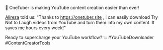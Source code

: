 🎉 OneTuber is making YouTube content creation easier than ever!

[Alireza](https://www.youtube.com/@AlireZZare/shorts) told us:
"Thanks to https://onetuber.site , I can easily download Try Not to Laugh videos from YouTube and turn them into my own content. It saves me hours every week!"

Ready to supercharge your YouTube workflow? 💥 #YouTubeDownloader #ContentCreatorTools

